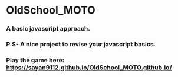 # OldSchool_MOTO

### A basic javascript approach.
### P.S- A nice project to revise your javascript basics.
### Play the game here: https://sayan9112.github.io/OldSchool_MOTO.github.io/
